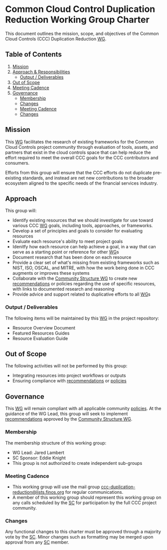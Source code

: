 # Common Cloud Control Duplication Reduction Working Group Charter

This document outlines the mission, scope, and objectives of the Common Cloud Controls (CCC) Duplication Reduction [WG].

## Table of Contents

1. [Mission](#mission)
2. [Approach & Responsibilities](#approach--responsibilities)
   - [Output / Deliverables](#output--deliverables)
3. [Out of Scope](#out-of-scope)
4. [Meeting Cadence](#meeting-cadence)
5. [Governance](#governance)
   - [Membership](#membership)
   - [Changes](#changes)
   - [Meeting Cadence](#meeting-cadence)
   - [Changes](#changes)

## Mission

This [WG] facilitates the research of existing frameworks for the Common Cloud Controls project community through evaluation of tools, assets, and partners that exist in the cloud controls space that can help reduce the effort required to meet the overall CCC goals for the CCC contributors and consumers.

Efforts from this group will ensure that the CCC efforts do not duplicate pre-existing standards, and instead are net new contributions to the broader ecosystem aligned to the specific needs of the financial services industry.

## Approach

This group will:

- Identify existing resources that we should investigate for use toward various CCC [WG] goals, including tools, approaches, or frameworks.
- Develop a set of principles and goals to consider for evaluating resources
- Evaluate each resource's ability to meet project goals
- Idenitfy how each resource can help achieve a goal, in a way that can serve as a starting point or reference for other [WG]s
- Document research that has been done on each resource 
- Provide a clear set of what's missing from existing frameworks such as NIST, ISO, OSCAL, and MITRE, with how the work being done in CCC augments or improves these systems
- Collaborate with the [Community Structure WG] to create new [recommendations] or policies regarding the use of specific resources, with links to documented research and reasoning
- Provide advice and support related to duplicative efforts to all [WG]s

### Output / Deliverables

The following items will be maintained by this [WG] in the project repository:

- Resource Overview Document
- Featured Resources Guides
- Resource Evaluation Guide

## Out of Scope

The following activities will not be performed by this group:

- Integrating resources into project workflows or outputs
- Ensuring compliance with [recommendations] or [policies]

## Governance

This [WG] will remain compliant with all applicable community [policies]. At the guidance of the WG Lead, this group will seek to implement [recommendations] approved by the [Community Structure WG].

### Membership

The membership structure of this working group:

- WG Lead: Jared Lambert
- SC Sponsor: Eddie Knight
- This group is not authorized to create independent sub-groups

### Meeting Cadence

* This working group will use the mail group <ccc-duplication-reduction@lists.finos.org> for regular communications.
* A member of this working group should represent this working group on any calls scheduled by the [SC] for participation by the full CCC project community.

### Changes

Any functional changes to this charter must be approved through a majority vote by the [SC]. Minor changes such as formatting may be merged upon approval from any [SC] member.

[WG]: <../../community-groups.md#working-groups>
[SC]: <../../community-groups.md#steering-committee>
[Community Structure WG]: <../community-structure/charter.md>
[policies]: <../../community-policies/README.md>
[recommendations]: <../../community-recommendations/README.md>